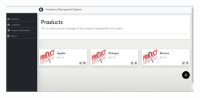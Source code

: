 ![Welcome Page Light](https://github.com/abu-samRah/Inventory-Managment-System/blob/master/doc/ProductMain.png)
